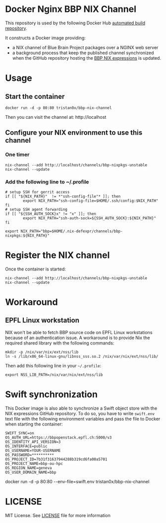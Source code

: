 # Docker Nginx BBP NIX Channel

This repository is used by the following Docker Hub 
[automated build repository](https://hub.docker.com/r/tristan0x/bbp-nix-channel).

It constructs a Docker image providing:

* a NIX channel of Blue Brain Project packages over a NGINX web server
* a background process that keep the published channel synchronized when the GitHub repository
  hosting the [BBP NIX expressions](https://github.com/BlueBrain/bbp-nixpkgs) is updated.

# Usage

## Start the container

```
docker run -d -p 80:80 tristan0x/bbp-nix-channel
```

Then you can visit the channel at: http://localhost

## Configure your NIX environment to use this channel

### One timer

```
nix-channel --add http://localhost/channels/bbp-nixpkgs-unstable
nix-channel --update
```

### Add the following line to ~/.profile

```shell
# setup SSH for gerrit access
if [[ "${NIX_PATH}"  != *"ssh-config-file"* ]]; then
        export NIX_PATH="ssh-config-file=$HOME/.ssh/config:$NIX_PATH"
fi
# setup SSH agent forwarding
if [[ "${SSH_AUTH_SOCK}x" != "x" ]]; then
        export NIX_PATH="ssh-auth-sock=${SSH_AUTH_SOCK}:${NIX_PATH}"
fi

export NIX_PATH="bbp=$HOME/.nix-defexpr/channels/bbp-nixpkgs:${NIX_PATH}"
```

# Register the NIX channel

Once the container is started:

```
nix-channel --add http://localhost/channels/bbp-nixpkgs-unstable
nix-channel --update
```

# Workaround

## EPFL Linux workstation

NIX won't be able to fetch BBP source code on EPFL Linux workstations because of an authentication issue. A workaround is to provide Nix the required shared library with the following commands:

```
mkdir -p /nix/var/nix/ext/nss/lib
ln -s /lib/x86_64-linux-gnu/libnss_sss.so.2 /nix/var/nix/ext/nss/lib/
```

Then add this following line in your `~/.profile`:

```
export NSS_LIB_PATH=/nix/var/nix/ext/nss/lib
```

# Swift synchronization

This Docker image is also able to synchronize a Swift object store with the NIX expressions GitHub
repository. To do so, you have to write `swift.env` text file with the following environment variables
and pass the file to Docker when starting the container:

```
SWIFT_SYNC=on
OS_AUTH_URL=https://bbpopenstack.epfl.ch:5000/v3
OS_IDENTITY_API_VERSION=3
OS_INTERFACE=public
OS_USERNAME=YOUR-USERNAME
OS_PASSWORD=**********
OS_PROJECT_ID=7b31f31637944288b319cd6fa00a5701
OS_PROJECT_NAME=bbp-ou-hpc
OS_REGION_NAME=geneva
OS_USER_DOMAIN_NAME=bbp
```

docker run -d -p 80:80 --env-file=swift.env tristan0x/bbp-nix-channel

# LICENSE

MIT License. See [LICENSE](./LICENSE) file for more information
